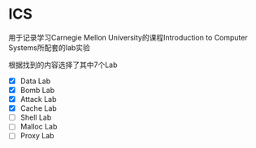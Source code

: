 # ICS
用于记录学习Carnegie Mellon University的课程Introduction to Computer Systems所配套的lab实验

根据找到的内容选择了其中7个Lab
- [x] Data Lab  
- [x] Bomb Lab  
- [x] Attack Lab  
- [x] Cache Lab  
- [ ] Shell Lab  
- [ ] Malloc Lab
- [ ] Proxy Lab
